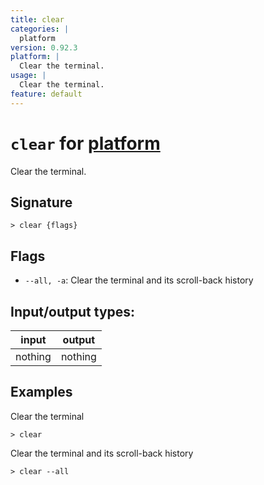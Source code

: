 ```yaml
---
title: clear
categories: |
  platform
version: 0.92.3
platform: |
  Clear the terminal.
usage: |
  Clear the terminal.
feature: default
---
```

<!-- This file is automatically generated. Please edit the command in https://github.com/nushell/nushell instead. -->

# `clear` for [platform](/commands/categories/platform.md)

<div class='command-title'>Clear the terminal.</div>

## Signature

```> clear {flags} ```

## Flags

 -  `--all, -a`: Clear the terminal and its scroll-back history


## Input/output types:

| input   | output  |
| ------- | ------- |
| nothing | nothing |

## Examples

Clear the terminal
```nu
> clear

```

Clear the terminal and its scroll-back history
```nu
> clear --all

```
